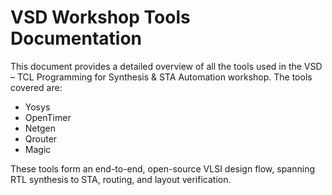 # VSD Workshop Tools Documentation

This document provides a detailed overview of all the tools used in the VSD – TCL Programming for Synthesis & STA Automation workshop. The tools covered are:

- Yosys  
- OpenTimer  
- Netgen  
- Qrouter  
- Magic  

These tools form an end-to-end, open-source VLSI design flow, spanning RTL synthesis to STA, routing, and layout verification.
